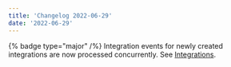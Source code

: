 ```yaml
---
title: 'Changelog 2022-06-29'
date: '2022-06-29'
---
```

{% badge type="major" /%} Integration events for newly created integrations are now processed concurrently. See [Integrations](/docs/commerce-cloud/integrations/overview).
